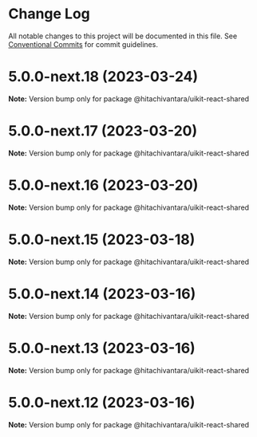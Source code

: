# Change Log

All notable changes to this project will be documented in this file.
See [Conventional Commits](https://conventionalcommits.org) for commit guidelines.

# 5.0.0-next.18 (2023-03-24)

**Note:** Version bump only for package @hitachivantara/uikit-react-shared

# 5.0.0-next.17 (2023-03-20)

**Note:** Version bump only for package @hitachivantara/uikit-react-shared

# 5.0.0-next.16 (2023-03-20)

**Note:** Version bump only for package @hitachivantara/uikit-react-shared

# 5.0.0-next.15 (2023-03-18)

**Note:** Version bump only for package @hitachivantara/uikit-react-shared

# 5.0.0-next.14 (2023-03-16)

**Note:** Version bump only for package @hitachivantara/uikit-react-shared

# 5.0.0-next.13 (2023-03-16)

**Note:** Version bump only for package @hitachivantara/uikit-react-shared

# 5.0.0-next.12 (2023-03-16)

**Note:** Version bump only for package @hitachivantara/uikit-react-shared
